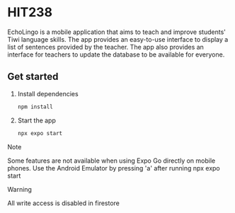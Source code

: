 # HIT238

EchoLingo is a mobile application that aims to teach and improve students' Tiwi
language skills. The app provides an easy-to-use interface to display a list of
sentences provided by the teacher. The app also provides an interface for teachers
to update the database to be available for everyone.

## Get started

1. Install dependencies

    ```bash
    npm install
    ```

2. Start the app

    ```bash
    npx expo start
    ```

> [!NOTE]
> Some features are not available when using Expo Go directly on mobile phones.
> Use the Android Emulator by pressing 'a' after running npx expo start

> [!WARNING]
> All write access is disabled in firestore
